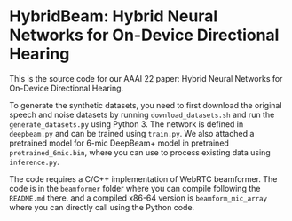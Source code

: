 # HybridBeam: Hybrid Neural Networks for On-Device Directional Hearing

This is the source code for our AAAI 22 paper: Hybrid Neural Networks for On-Device Directional Hearing.

To generate the synthetic datasets, you need to first download the original speech and noise datasets by running `download_datasets.sh` and run the `generate_datasets.py` using Python 3. The network is defined in `deepbeam.py` and can be trained using `train.py`. We also attached a pretrained model for 6-mic DeepBeam+ model in pretrained `pretrained_6mic.bin`, where you can use to process existing data using `inference.py`.

The code requires a C/C++ implementation of WebRTC beamformer. The code is in the `beamformer` folder where you can compile following the `README.md` there. and a compiled x86-64 version is `beamform_mic_array` where you can directly call using the Python code.